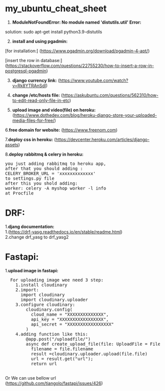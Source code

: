 # my_ubuntu_cheat_sheet

1. **ModuleNotFoundError: No module named 'distutils.util' Error:**

solution: sudo apt-get install python3.9-distutils

2. **install and using pgadmin:**

[for installation:]
(https://www.pgadmin.org/download/pgadmin-4-apt/)

[insert the row in database:]
(https://stackoverflow.com/questions/22755230/how-to-insert-a-row-in-postgresql-pgadmin)

3. **django currency link:**
(https://www.youtube.com/watch?v=Rk8YTRAnSdI)

4. **change /etc/hosts file:**
(https://askubuntu.com/questions/562310/how-to-edit-read-only-file-in-etc)

5. **upload image and video(file) on heroku:**
(https://www.dothedev.com/blog/heroku-django-store-your-uploaded-media-files-for-free/)

6.**free domain for website:**
(https://www.freenom.com)

7.**deploy css in heroku:**
(https://devcenter.heroku.com/articles/django-assets)

8.**deploy rabbitmq & celery in heroku:**<br>
<pre>
you just adding rabbitmq to heroku app,
after that you should adding :
CELERY_BROKER_URL = 'xxxxxxxxxxxxx'
to settings.py file
after this you shold adding:
worker: celery -A myshop worker -l info
at Procfile
</pre>

# DRF:<br>
1.**djang documentation:**<br>
  1.(https://drf-yasg.readthedocs.io/en/stable/readme.html)<br>
  2.change drf_yasg to drf_yasg2 <br>
  
# Fastapi:<br>
1.**upload image in fastapi:**<br>
  <pre>
  For uploading image wee need 3 step:
    1.install cloudinary
    2.import:
      import cloudinary
      import cloudinary.uploader
    3.configure cloudinary:
        cloudinary.config( 
          cloud_name = "XXXXXXXXXXXXXX", 
          api_key = "XXXXXXXXXXXXXXXXX", 
          api_secret = "XXXXXXXXXXXXXXXXX" 
        )
    4.adding function like this:
        @app.post("/uploadfile/")
        async def create_upload_file(file: UploadFile = File(...)):
          filename = file.filename
          result =cloudinary.uploader.upload(file.file)
          url = result.get("url");
          return url
  </pre>
  
 Or We can use bellow url<br>
 (https://github.com/tiangolo/fastapi/issues/426)
